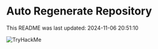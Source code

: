 # Auto Regenerate Repository

This README was last updated: 2024-11-06 20:51:10

 ![TryHackMe](https://tryhackme.com/badge/533634)